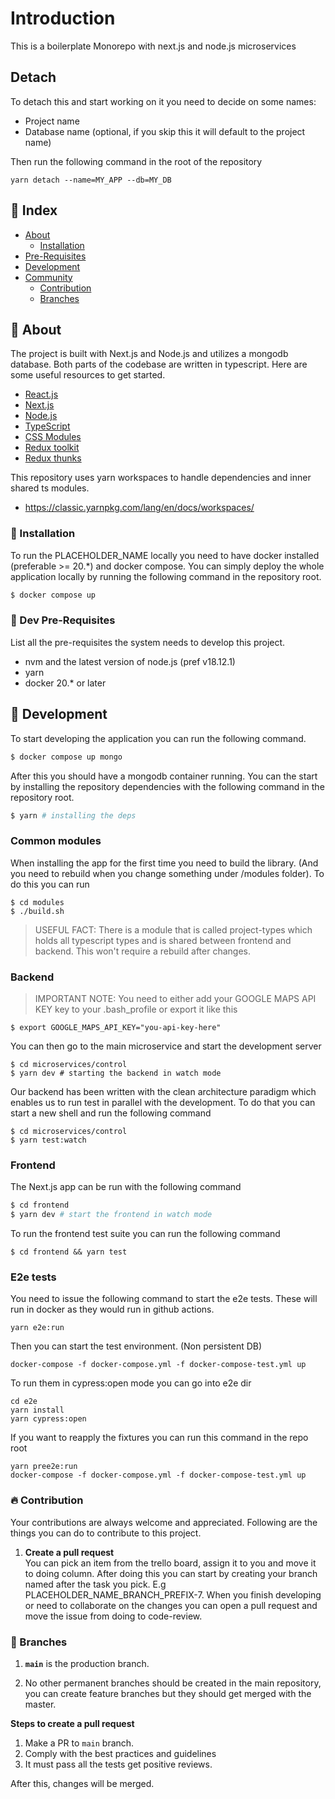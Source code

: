 # Introduction
This is a boilerplate Monorepo with next.js and node.js microservices

## Detach 
To detach this and start working on it you need to decide on some names:
- Project name
- Database name (optional, if you skip this it will default to the project name)

Then run the following command in the root of the repository
```shell
yarn detach --name=MY_APP --db=MY_DB
```

## :ledger: Index

- [About](#beginner-about)
    - [Installation](#electric_plug-installation)
- [Pre-Requisites](#notebook-pre-requisites)
- [Development](#wrench-development)
- [Community](#cherry_blossom-community)
    - [Contribution](#fire-contribution)
    - [Branches](#cactus-branches)

##  :beginner: About
The project is built with Next.js and Node.js and utilizes a mongodb database. Both parts of the codebase are written in typescript. Here are some useful resources to get started. 
* [React.js](https://reactjs.org/)
* [Next.js](https://nextjs.org/)
* [Node.js](https://nodejs.org/en/)
* [TypeScript](https://www.typescriptlang.org/)
* [CSS Modules](https://github.com/css-modules/css-modules)
* [Redux toolkit](https://redux-toolkit.js.org/)
* [Redux thunks](https://github.com/reduxjs/redux-thunk)

This repository uses yarn workspaces to handle dependencies and inner shared ts modules.
* https://classic.yarnpkg.com/lang/en/docs/workspaces/

###  :electric_plug: Installation
To run the PLACEHOLDER_NAME locally you need to have docker installed (preferable >= 20.*) and docker compose.
You can simply deploy the whole application locally by running the following command in the repository root.
```sh
$ docker compose up
```

### :notebook: Dev Pre-Requisites
List all the pre-requisites the system needs to develop this project.
- nvm and the latest version of node.js (pref v18.12.1)
- yarn
- docker 20.* or later

##  :wrench: Development
To start developing the application you can run the following command.

```sh
$ docker compose up mongo
```

After this you should have a mongodb container running. You can the start by installing the repository dependencies with the following command in the repository root.

```sh
$ yarn # installing the deps
```

### Common modules <br>
When installing the app for the first time you need to build the library. (And you need to rebuild when you change something under /modules folder). To do this you can run

```shell
$ cd modules
$ ./build.sh
```

> USEFUL FACT: There is a module that is called project-types which holds all typescript types and is shared between frontend and backend. This won't require a rebuild after changes.

### Backend <br>
> IMPORTANT NOTE: You need to either add your GOOGLE MAPS API KEY  key to your .bash_profile or export it like this <br>

```shell
$ export GOOGLE_MAPS_API_KEY="you-api-key-here"
```

You can then go to the main microservice and start the development server
```shell
$ cd microservices/control
$ yarn dev # starting the backend in watch mode
```

Our backend has been written with the clean architecture paradigm which enables us to run test in parallel with the development. To do that you can start a new shell and run the following command
```shell
$ cd microservices/control 
$ yarn test:watch
```

### Frontend

The Next.js app can be run with the following command

```sh
$ cd frontend
$ yarn dev # start the frontend in watch mode
```

To run the frontend test suite you can run the following command
```shell
$ cd frontend && yarn test
```

### E2e tests

You need to issue the following command to start the e2e tests. These will run in docker as they would run in github actions.

```shell
yarn e2e:run
```

Then you can start the test environment. (Non persistent DB)
```shell
docker-compose -f docker-compose.yml -f docker-compose-test.yml up
``` 

To run them in cypress:open mode you can go into e2e dir
```shell
cd e2e
yarn install
yarn cypress:open
```

If you want to reapply the fixtures you can run this command in the repo root
```shell
yarn pree2e:run
docker-compose -f docker-compose.yml -f docker-compose-test.yml up
```

###  :fire: Contribution

Your contributions are always welcome and appreciated. Following are the things you can do to contribute to this project.

1. **Create a pull request** <br>
   You can pick an item from the trello board, assign it to you and move it to doing column. After doing this you can start by creating your branch named after the task you pick. E.g PLACEHOLDER_NAME_BRANCH_PREFIX-7. When you finish developing or need to collaborate on the changes you can open a pull request and move the issue from doing to code-review.


### :cactus: Branches

1. **`main`** is the production branch.

3. No other permanent branches should be created in the main repository, you can create feature branches but they should get merged with the master.

**Steps to create a pull request**

1. Make a PR to `main` branch.
2. Comply with the best practices and guidelines
3. It must pass all the tests get positive reviews.

After this, changes will be merged.
